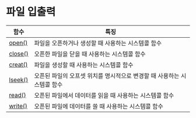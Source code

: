 # 파일 입출력

| 함수 | 특징 |
| --- | --- |
| [open()](./open/) | 파일을 오픈하거나 생성할 때 사용하는 시스템콜 함수 |
| [close()](./close/) | 오픈한 파일을 닫을 때 사용하는 시스템콜 함수 |
| [creat()](./creat/) | 파일을 생성할 때 사용하는 시스템콜 함수 |
| [lseek()](./lseek/) | 오픈된 파일의 오프셋 위치를 명시적으로 변경할 때 사용하는 시스템콜 함수 |
| [read()](./read/) | 오픈된 파일에서 데이터를 읽을 때 사용하는 시스템콜 함수 |
| [write()](./write/) | 오픈된 파일에 데이터를 쓸 때 사용하는 시스템콜 함수 |